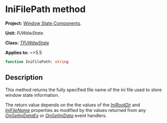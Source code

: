 # IniFilePath method

**Project:** [Window State Components](../API.md).

**Unit:** _PJWdwState_.

**Class:** _[TPJWdwState](./TPJWdwState.md)_

**Applies to:** ~>5.5

```pascal
function IniFilePath: string
```

## Description

This method returns the fully specified file name of the ini file used to store window state information.

The return value depends on the the values of the _[IniRootDir](./TPJWdwState-IniRootDir.md)_ and _[IniFileName](./TPJWdwState-IniFileName.md)_ properties as modified by the values returned from any _[OnGetIniDataEx](./TPJWdwState-OnGetIniDataEx.md)_ or _[OnGetIniData](./TPJWdwState-OnGetIniData.md)_ event handlers.

